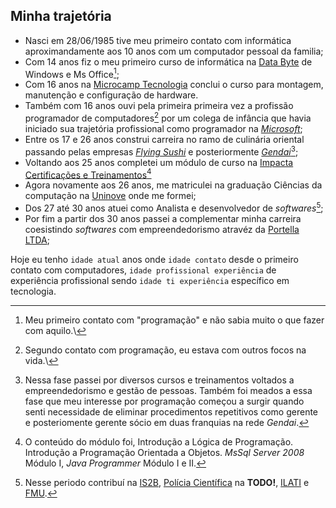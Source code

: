 ## Minha trajetória

- Nasci em 28/06/1985 tive meu primeiro contato com informática aproximandamente aos 10 anos com um computador pessoal da familia;
- Com 14 anos fiz o meu primeiro curso de informática na [Data Byte](https://databyte.com.br/) de Windows e Ms Office[^1];
- Com 16 anos na [Microcamp Tecnologia](https://microcamp.com.br/) conclui o curso para montagem, manutenção e configuração de hardware.
- Também com 16 anos ouvi pela primeira primeira vez a profissão programador de computadores[^2] por um colega de infância que havia iniciado sua trajetória profissional como programador na [*Microsoft*](https://www.microsoft.com/);
- Entre os 17 e 26 anos construi carreira no ramo de culinária oriental passando pelas empresas [*Flying Sushi*](https://flyingsushi.com.br/) e posteriormente [*Gendai*](https://flyingsushi.com.br/)[^3];
- Voltando aos 25 anos completei um módulo de curso na [Impacta Certificações e Treinamentos](https://www.impacta.com.br/)[^4]
- Agora novamente aos 26 anos, me matriculei na graduação Ciências da computação na [Uninove](https://www.uninove.br/) onde me formei; 
- Dos 27 até 30 anos atuei como Analista e desenvolvedor de *softwares*[^5];
- Por fim a partir dos 30 anos passei a complementar minha carreira coesistindo *softwares* com empreendedorismo atravéz da [Portella LTDA](https://portella-ltda.github.io/);

Hoje eu tenho <span id="ewerton-idade">`idade atual`</span> anos onde <span id="idade-contato">`idade contato`</span> desde o primeiro contato com computadores, <span id="idade-profissional-experiencia">`idade profissional experiência`</span> de experiência profissional sendo <span id="idade-ti-experiencia">`idade ti experiência`</span> específico em tecnologia.


[^1]: Meu primeiro contato com "programação" e não sabia muito o que fazer com aquilo.\
[^2]: Segundo contato com programação, eu estava com outros focos na vida.\
[^3]: Nessa fase passei por diversos cursos e treinamentos voltados a empreendedorismo e gestão de pessoas. Também foi meados a essa fase que meu interesse por programação começou a surgir quando senti necessidade de eliminar procedimentos repetitivos como gerente e posteriomente gerente sócio em duas franquias na rede *Gendai*.
[^4]: O conteúdo do módulo foi, Introdução a Lógica de Programação. Introdução a Programação Orientada a Objetos. *MsSql Server 2008* Módulo I, *Java Programmer* Módulo I e II.
[^5]: Nesse periodo contribuí na [IS2B](https://is2b.com.br), [Polícia Científica](https://www.policiacientifica.sp.gov.br/) na **TODO!**, [ILATI](http://www.ilati.org.br/) e [FMU](https://fmu.br).

<script src="./idade.js"></script>